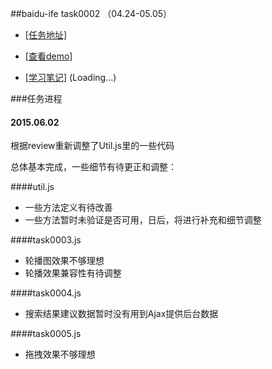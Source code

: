 ##baidu-ife task0002 （04.24-05.05）

- [[任务地址]](https://github.com/baidu-ife/ife/tree/master/task/task0002)

- [[查看demo]](http://zchen9.github.io/baidu-ife-task/task0002/zchen9/task0002.html)

- [[学习笔记]](http://zchen9.github.io/baidu-ife/2015/05/07/baidu-ife-task0002-Note.html) (Loading...)

###任务进程

#### 2015.06.02

根据review重新调整了Util.js里的一些代码


总体基本完成，一些细节有待更正和调整：

####util.js
* 一些方法定义有待改善
* 一些方法暂时未验证是否可用，日后，将进行补充和细节调整

####task0003.js
* 轮播图效果不够理想
* 轮播效果兼容性有待调整

####task0004.js
* 搜索结果建议数据暂时没有用到Ajax提供后台数据

####task0005.js
* 拖拽效果不够理想
